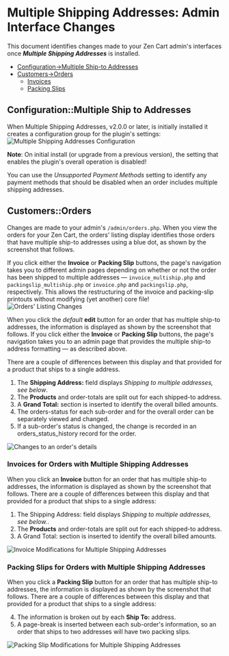 # Multiple Shipping Addresses: Admin Interface Changes

This document identifies changes made to your Zen Cart admin's interfaces once _**Multiple Shipping Addresses**_ is installed.

- [Configuration->Multiple Ship-to Addresses](#configuration::multiple-ship-to-addresses)
- [Customers->Orders](#customers::orders)
	- [Invoices](#invoices-for-orders-with-multiple-shipping-addresses)
	- [Packing Slips](#packing-slips-for-orders-with-multiple-shipping-addresses)

## Configuration::Multiple Ship to Addresses

When Multiple Shipping Addresses, v2.0.0 or later, is initially installed it creates a configuration group for the plugin's settings:
![Multiple Shipping Addresses Configuration](../images/msa_configuration.jpg)

**Note**: On initial install (or upgrade from a previous version), the setting that enables the plugin's overall operation is disabled!

You can use the _Unsupported Payment Methods_ setting to identify any payment methods that should be disabled when an order includes multiple shipping addresses.

## Customers::Orders

Changes are made to your admin's `/admin/orders.php`. When you view the orders for your Zen Cart, the orders' listing display identifies those orders that have multiple ship-to addresses using a blue dot, as shown by the screenshot that follows.

If you click either the **Invoice** or **Packing Slip** buttons, the page's navigation takes you to different admin pages depending on whether or not the order has been shipped to multiple addresses &mdash; `invoice_multiship.php` and `packingslip_multiship.php` or `invoice.php` and `packingslip.php`, respectively.  This allows the restructuring of the invoice and packing-slip printouts without modifying (yet another) core file!
![Orders' Listing Changes](../images/msa_orders_listing.jpg)

When you click the _default_ **edit** button for an order that has multiple ship-to addresses, the information is displayed as shown by the screenshot that follows. If you click either the **Invoice** or **Packing Slip** buttons, the page's navigation takes you to an admin page that provides the multiple ship-to address formatting &mdash; as described above.

There are a couple of differences between this display and that provided for a product that ships to a single address.

1. The **Shipping Address:** field displays _Shipping to multiple addresses, see below_.
2. The **Products** and order-totals are split out for each shipped-to address.
3. A **Grand Total:** section is inserted to identify the overall billed amounts.
4. The orders-status for each sub-order and for the overall order can be separately viewed and changed.
5. If a sub-order's status is changed, the change is recorded in an orders_status_history record for the order.

![Changes to an order's details](../images/msa_orders_details.jpg)

### Invoices for Orders with Multiple Shipping Addresses

When you click an **Invoice** button for an order that has multiple ship-to addresses, the information is displayed as shown by the screenshot that follows.  There are a couple of differences between this display and that provided for a product that ships to a single address:
1. The Shipping Address: field displays _Shipping to multiple addresses, see below._.
2. The **Products** and order-totals are split out for each shipped-to address.
3. A Grand Total: section is inserted to identify the overall billed amounts.

![Invoice Modifications for Multiple Shipping Addresses](../images/msa_invoice.jpg)

### Packing Slips for Orders with Multiple Shipping Addresses

When you click a **Packing Slip** button for an order that has multiple ship-to addresses, the information is displayed as shown by the screenshot that follows.  There are a couple of differences between this display and that provided for a product that ships to a single address:

4. The information is broken out by each **Ship To:** address.
5. A page-break is inserted between each sub-order's information, so an order that ships to two addresses will have two packing slips.

![Packing Slip Modifications for Multiple Shipping Addresses](../images/msa_packingslip.jpg)